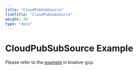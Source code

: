 ```yaml
---
title: "CloudPubSubSource"
linkTitle: "CloudPubSubSource"
weight: 20
type: "docs"
---
```


# CloudPubSubSource Example

Please refer to the [example](https://github.com/google/knative-gcp/blob/master/docs/examples/cloudpubsubsource/README.md) in knative-gcp.